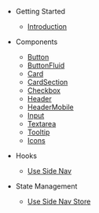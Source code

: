 - Getting Started

  - [Introduction](/)

- Components
  - [Button](button.md)
  - [ButtonFluid](button-fluid.md)
  - [Card](card.md)
  - [CardSection](card-section.md)
  - [Checkbox](checkbox.md)
  - [Header](header.md)
  - [HeaderMobile](header-mobile.md)
  - [Input](input.md)
  - [Textarea](textarea.md)
  - [Tooltip](tooltip.md)
  - [Icons](icons.md)

- Hooks
  - [Use Side Nav](use-side-nav.md)

- State Management
  - [Use Side Nav Store](use-side-nav-store.md)
